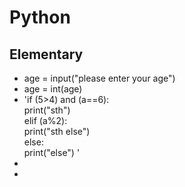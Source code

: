 # Python
## Elementary
* age = input("please enter your age")
* age = int(age)
* 'if (5>4) and (a==6):  
    print("sth")  
 elif (a%2):  
    print("sth else")  
 else:  
    print("else")  '
*   
* 
